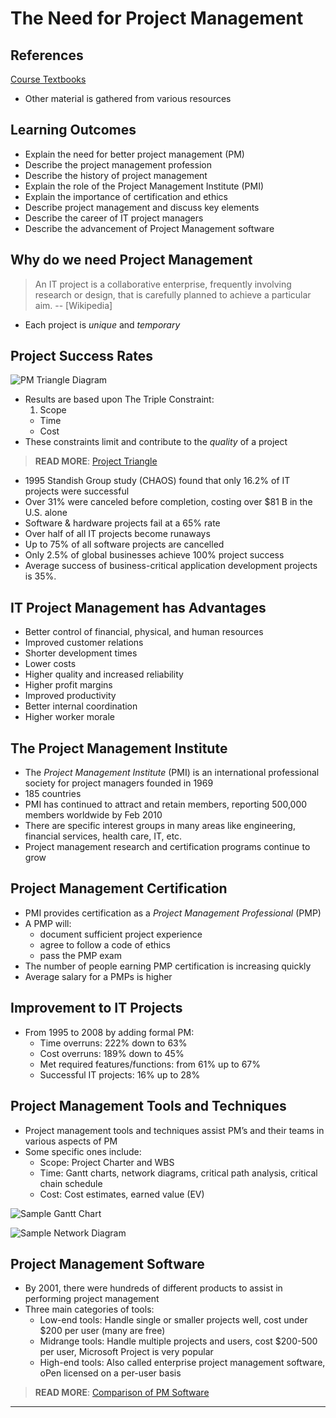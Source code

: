 # The Need for Project Management #

## References ##

[Course Textbooks](textbooks.md)

- Other material is gathered from various resources

## Learning Outcomes ##

- Explain the need for better project management (PM)
- Describe the project management profession
- Describe the history of project management
- Explain the role of the Project Management Institute (PMI)
- Explain the importance of certification and ethics
- Describe project management and discuss key elements
- Describe the career of IT project managers
- Describe the advancement of Project Management software

## Why do we need Project Management ##

> An IT project is a collaborative enterprise, frequently involving research or design, that is carefully planned to achieve a particular aim.
> -- [Wikipedia]

-  Each project is _unique_ and _temporary_

## Project Success Rates ##

![PM Triangle Diagram][pm-tri-diag]

-  Results are based upon The Triple Constraint:
	1.  Scope
	-  Time
	-  Cost
- These constraints limit and contribute to the _quality_ of a project

> __READ MORE__: [Project Triangle][pm-tri]
> 

- 1995 Standish Group study (CHAOS) found that only 16.2% of IT projects were successful
- Over 31% were canceled before completion, costing over $81 B in the U.S. alone
- Software & hardware projects fail at a 65% rate
- Over half of all IT projects become runaways
- Up to 75% of all software projects are cancelled
- Only 2.5% of global businesses achieve 100% project success
- Average success of business-critical application development projects is 35%.
	
## IT Project Management has Advantages ##

- Better control of financial, physical, and human resources
- Improved customer relations
- Shorter development times
- Lower costs
- Higher quality and increased reliability
- Higher profit margins
- Improved productivity
- Better internal coordination
- Higher worker morale

## The Project Management Institute ##

- The _Project Management Institute_ (PMI) is an international professional society for project managers founded in 1969
- 185 countries
- PMI has continued to attract and retain members, reporting 500,000 members worldwide by Feb 2010
- There are specific interest groups in many areas like engineering, financial services, health care, IT, etc.
- Project management research and certification programs continue to grow

## Project Management Certification ##

- PMI provides certification as a _Project Management Professional_ (PMP)
- A PMP will:
	* document sufficient project experience
	* agree to follow a code of ethics
	* pass the PMP exam
- The number of people earning PMP certification is increasing quickly
- Average salary for a PMPs is higher

## Improvement to IT Projects ##

- From 1995 to 2008 by adding formal PM:
	* Time overruns: 222% down to 63%
	* Cost overruns: 189% down to 45%
	* Met required features/functions: from 61% up to 67%
	* Successful IT projects: 16% up to 28%

## Project Management Tools and Techniques ##

- Project management tools and techniques assist PM’s and their teams in various aspects of PM
- Some specific ones include:
	* Scope: Project Charter and WBS
	* Time: Gantt charts, network diagrams, critical path analysis, critical chain schedule
	* Cost: Cost estimates, earned value (EV)

![Sample Gantt Chart][gantt]

![Sample Network Diagram][network-diag]

## Project Management Software ##

- By 2001, there were hundreds of different products to assist in performing project management
- Three main categories of tools:
	* Low-end tools: Handle single or smaller projects well, cost under $200 per user (many are free)
	* Midrange tools: Handle multiple projects and users, cost $200-500 per user, Microsoft Project is very popular
	* High-end tools: Also called enterprise project management software, oPen licensed on a per-user basis

> __READ MORE__: [Comparison of PM Software][pm-software-compare]
> 

---

[gantt]: https://s3-us-west-2.amazonaws.com/oosa-wiki/uploads/images/GanttChart2.jpg

[network-diag]: https://s3-us-west-2.amazonaws.com/oosa-wiki/uploads/images/network-diag.jpg

[pm-tri-diag]: http://www.tutorialspoint.com/management_concepts/images/project_management_triangle.jpg

[pm-tri]: http://www.tutorialspoint.com/management_concepts/project_management_triangle.htm "Project Management Triangle"

[pm-software-compare]: http://en.wikipedia.org/wiki/Comparison_of_project_management_software "PM Software Comparison"
